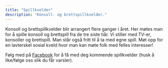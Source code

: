```yaml
---
title: "Spillkvelder"
description: "Konsoll- og brettspillkvelder."
---
```


Konsoll og brettspillkvelder blir arrangert flere ganger i året. Her møtes man for å spille konsoll og brettspill fra de tre siste tiår. Vi stiller med TV-er, konsoller og brettspill. Man står også fritt til å ta med egne spill. Møt opp for en lavterskel sosial kveld hvor man kan møte folk med felles interesser!

Følg med på [Facebook](https://www.facebook.com/pg/CasualGamingTrondheim/events/) for å få med deg kommende spillkvelder (husk å like/følge oss slik du får varsler).
